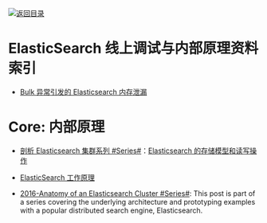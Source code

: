 [![返回目录](https://parg.co/UGo)](https://github.com/wxyyxc1992/Awesome-Links)

# ElasticSearch 线上调试与内部原理资料索引

* [Bulk 异常引发的 Elasticsearch 内存泄漏](https://www.jianshu.com/p/d4f7a6d58008)

# Core: 内部原理

* [剖析 Elasticsearch 集群系列 #Series#](http://www.infoq.com/cn/articles/analysis-of-elasticsearch-cluster-part01?from=groupmessage&isappinstalled=1)：[Elasticsearch 的存储模型和读写操作]()

* [ElasticSearch 工作原理](https://my.oschina.net/yjwxh/blog/675354)

- [2016-Anatomy of an Elasticsearch Cluster #Series#](https://parg.co/UZz): This post is part of a series covering the underlying architecture and prototyping examples with a popular distributed search engine, Elasticsearch.
